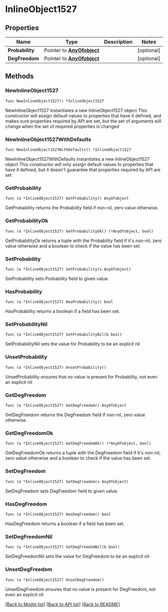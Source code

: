 # InlineObject1527

## Properties

Name | Type | Description | Notes
------------ | ------------- | ------------- | -------------
**Probability** | Pointer to [**AnyOfobject**](anyOf&lt;object&gt;.md) |  | [optional] 
**DegFreedom** | Pointer to [**AnyOfobject**](anyOf&lt;object&gt;.md) |  | [optional] 

## Methods

### NewInlineObject1527

`func NewInlineObject1527() *InlineObject1527`

NewInlineObject1527 instantiates a new InlineObject1527 object
This constructor will assign default values to properties that have it defined,
and makes sure properties required by API are set, but the set of arguments
will change when the set of required properties is changed

### NewInlineObject1527WithDefaults

`func NewInlineObject1527WithDefaults() *InlineObject1527`

NewInlineObject1527WithDefaults instantiates a new InlineObject1527 object
This constructor will only assign default values to properties that have it defined,
but it doesn't guarantee that properties required by API are set

### GetProbability

`func (o *InlineObject1527) GetProbability() AnyOfobject`

GetProbability returns the Probability field if non-nil, zero value otherwise.

### GetProbabilityOk

`func (o *InlineObject1527) GetProbabilityOk() (*AnyOfobject, bool)`

GetProbabilityOk returns a tuple with the Probability field if it's non-nil, zero value otherwise
and a boolean to check if the value has been set.

### SetProbability

`func (o *InlineObject1527) SetProbability(v AnyOfobject)`

SetProbability sets Probability field to given value.

### HasProbability

`func (o *InlineObject1527) HasProbability() bool`

HasProbability returns a boolean if a field has been set.

### SetProbabilityNil

`func (o *InlineObject1527) SetProbabilityNil(b bool)`

 SetProbabilityNil sets the value for Probability to be an explicit nil

### UnsetProbability
`func (o *InlineObject1527) UnsetProbability()`

UnsetProbability ensures that no value is present for Probability, not even an explicit nil
### GetDegFreedom

`func (o *InlineObject1527) GetDegFreedom() AnyOfobject`

GetDegFreedom returns the DegFreedom field if non-nil, zero value otherwise.

### GetDegFreedomOk

`func (o *InlineObject1527) GetDegFreedomOk() (*AnyOfobject, bool)`

GetDegFreedomOk returns a tuple with the DegFreedom field if it's non-nil, zero value otherwise
and a boolean to check if the value has been set.

### SetDegFreedom

`func (o *InlineObject1527) SetDegFreedom(v AnyOfobject)`

SetDegFreedom sets DegFreedom field to given value.

### HasDegFreedom

`func (o *InlineObject1527) HasDegFreedom() bool`

HasDegFreedom returns a boolean if a field has been set.

### SetDegFreedomNil

`func (o *InlineObject1527) SetDegFreedomNil(b bool)`

 SetDegFreedomNil sets the value for DegFreedom to be an explicit nil

### UnsetDegFreedom
`func (o *InlineObject1527) UnsetDegFreedom()`

UnsetDegFreedom ensures that no value is present for DegFreedom, not even an explicit nil

[[Back to Model list]](../README.md#documentation-for-models) [[Back to API list]](../README.md#documentation-for-api-endpoints) [[Back to README]](../README.md)


